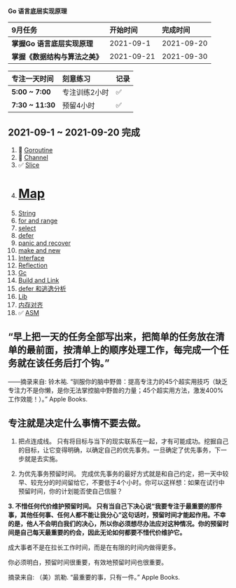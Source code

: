 **Go 语言底层实现原理**




| 9月任务                        | 开始时间   | 完成时间   |
| :----------------------------- | :--------- | :--------- |
| **掌握Go 语言底层实现原理**        | 2021-09-1  | 2021-09-20 |
| **掌握《数据结构与算法之美》** | 2021-09-21 | 2021-09-30 |


<!-- | 10月任务      | 开始时间  | 完成时间   |
| :------------ | :-------- | :--------- |
| **完成项目1** | 2021-10-1 | 2021-10-3  |
| **完成项目2** | 2021-10-4 | 2021-10-6  |
| **完成项目3** | 2021-10-9 | 2021-10-12 | -->


| 专注一天时间     | 刻意练习      | 记录 |
| :--------------- | :------------ | :--- |
| **5:00 ~ 7:00**  | 专注训练2小时 | ✅    |
| **7:30 ~ 11:30** | 预留4小时     | ✅    |




## 2021-09-1 ~ 2021-09-20 完成

1. 📝 [Goroutine](Goroutine.md)
1. 📝 [Channel](channel.md)
1. ✅ [Slice](slice.md) 
1. # [Map](Map.md)  
1. [String](String.md)
1. [for and range]()
1. [select]()
1. [defer]()
1. [panic and recover ]() 
1. [make and new]()  
1. [Interface](Interface.md) 
1. [Reflection](reflection.md)
1. [Gc](gc.md)  
1. [Build and Link](build.md) 
1. [defer 和逃逸分析]()
1. [Lib](lib.md) 
1. [内存对齐]() 
1. ✅ [ASM](asm.md)  







## “早上把一天的任务全部写出来，把简单的任务放在清单的最前面，按清单上的顺序处理工作，每完成一个任务就在该任务后打个钩。”

——摘录来自: 铃木祐. “驯服你的脑中野兽：提高专注力的45个超实用技巧（缺乏专注力不是你懒，是你无法掌控脑中野兽的力量；45个超实用方法，激发400%工作效能！）。” Apple Books.


## 专注就是决定什么事情不要去做。

1. 把点连成线。 只有将目标与当下的现实联系在一起，才有可能成功。挖掘自己的目标，让它变得明确，以确定自己的优先事务。一旦确定了优先事务，下一步就是去实施。

2. 为优先事务预留时间。 完成优先事务的最好方式就是和自己约定，把一天中较早、较充分的时间留给它，不要低于4个小时。你可以这样想：如果在试行中预留时间，你的计划能否使自己信服？

**3. 不惜任何代价维护预留时间。 只有当自己下决心说“我要专注于最重要的那件事，其他任何事、任何人都不能让我分心”这句话时，预留时间才能起作用。不幸的是，他人不会明白我们的决心，所以你必须想尽办法应对这种情况。你的预留时间是自己每天最重要的约会，因此无论如何都要不惜代价维护它。**
   
成大事者不是在拉长工作时间，而是在有限的时间内做得更多。

你必须明白，预留时间很重要，有效地预留时间也很重要。

摘录来自: （美）凯勒. “最重要的事，只有一件。” Apple Books. 

